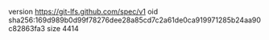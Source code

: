 version https://git-lfs.github.com/spec/v1
oid sha256:169d989b0d99f78276dee28a85cd7c2a61de0ca919971285b24aa90c82863fa3
size 4414
